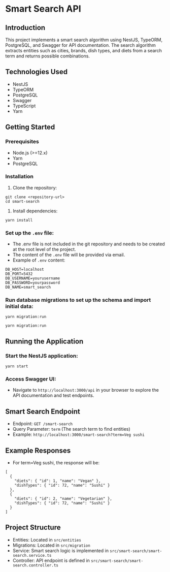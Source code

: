 # Smart Search API

## Introduction

This project implements a smart search algorithm using NestJS, TypeORM, PostgreSQL, and Swagger for API documentation. The search algorithm extracts entities such as cities, brands, dish types, and diets from a search term and returns possible combinations.

## Technologies Used

- NestJS
- TypeORM
- PostgreSQL
- Swagger
- TypeScript
- Yarn

## Getting Started

### Prerequisites

- Node.js (>=12.x)
- Yarn
- PostgreSQL

### Installation

1. Clone the repository:

```
git clone <repository-url>
cd smart-search
```

1. Install dependencies:

```
yarn install
```

### Set up the `.env` file:

- The .env file is not included in the git repository and needs to be created at the root level of the project.
- The content of the `.env` file will be provided via email.
- Example of `.env` content:

```
DB_HOST=localhost
DB_PORT=5432
DB_USERNAME=yourusername
DB_PASSWORD=yourpassword
DB_NAME=smart_search
```

### Run database migrations to set up the schema and import initial data:

```
yarn migration:run
```

```
yarn migration:run
```

## Running the Application

### Start the NestJS application:

```
yarn start
```

### Access Swagger UI:

- Navigate to `http://localhost:3000/api` in your browser to explore the API documentation and test endpoints.

## Smart Search Endpoint

- Endpoint: `GET /smart-search`
- Query Parameter: `term` (The search term to find entities)
- Example: `http://localhost:3000/smart-search?term=Veg sushi`

## Example Responses

- For term=Veg sushi, the response will be:

```
[
  {
    "diets": { "id": 1, "name": "Vegan" },
    "dishTypes": { "id": 72, "name": "Sushi" }
  },
  {
    "diets": { "id": 2, "name": "Vegetarian" },
    "dishTypes": { "id": 72, "name": "Sushi" }
  }
]
```

## Project Structure

- Entities: Located in `src/entities`
- Migrations: Located in `src/migration`
- Service: Smart search logic is implemented in `src/smart-search/smart-search.service.ts`
- Controller: API endpoint is defined in `src/smart-search/smart-search.controller.ts`
